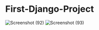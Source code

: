 # First-Django-Project
![Screenshot (92)](https://user-images.githubusercontent.com/55650848/174558137-671fcdcf-bf74-4314-acad-20034902ee3c.png)
![Screenshot (93)](https://user-images.githubusercontent.com/55650848/174558204-2843e882-1c9c-4348-b593-7ff5f8c3f7e8.png)
